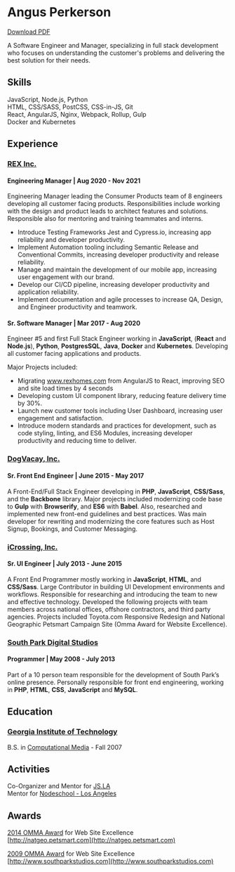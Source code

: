 # Angus Perkerson

[Download PDF](/files/angus-perkerson-resume.pdf)

A Software Engineer and Manager, specializing in full stack development who
focuses on understanding the customer's problems and delivering the best
solution for their needs.

## Skills

JavaScript, Node.js, Python  
HTML, CSS/SASS, PostCSS, CSS-in-JS, Git‌‌  
React, AngularJS, Nginx, Webpack, Rollup, Gulp  
Docker and Kubernetes

## Experience

### [REX Inc.](https://www.rexhomes.com)

#### Engineering Manager | Aug 2020 - Nov 2021

Engineering Manager leading the Consumer Products team of 8 engineers developing
all customer facing products. Responsibilities include working with the design
and product leads to architect features and solutions. Responsible also for
mentoring and training teammates and interns.

-   Introduce Testing Frameworks Jest and Cypress.io, increasing app reliability and developer productivity.
-   Implement Automation tooling including Semantic Release and Conventional Commits, increasing developer productivity and release reliability.
-   Manage and maintain the development of our mobile app, increasing user engagement with our brand.
-   Develop our CI/CD pipeline, increasing developer productivity and application reliability.
-   Implement documentation and agile processes to increase QA, Design, and Engineer productivity and teamwork.

#### Sr. Software Manager | Mar 2017 - Aug 2020

Engineer #5 and first Full Stack Engineer working in **JavaScript**, (**React** and
**Node.js**), **Python**, **PostgresSQL**, **Java**, **Docker** and **Kubernetes**. Developing all customer facing applications and
products.

Major Projects included:

-   Migrating www.rexhomes.com from AngularJS to React, improving SEO and site load times by 4 seconds
-   Developing custom UI component library, reducing feature delivery time by 30%.
-   Launch new customer tools including User Dashboard, increasing user engagement and satisfaction.
-   Introduce modern standards and practices for development, such as code styling, linting, and ES6 Modules, increasing developer productivity and reducing time to deliver.

### [DogVacay, Inc.](https://dogvacay.com/)

#### Sr. Front End Engineer | June 2015 - May 2017

A Front-End/Full Stack Engineer developing in **PHP**, **JavaScript**, **CSS/Sass**, and the
**Backbone** library. Major projects included modernizing code base to **Gulp** with
**Browserify**, and **ES6** with **Babel**. Also, researched and implemented new front-end
guidelines and best practices. Was main developer for rewriting and modernizing
the core features such as Host Signup, Bookings, and Customer Messaging.

### [iCrossing, Inc.](https://www.icrossing.com/)

#### Sr. UI Engineer | July 2013 - June 2015

A Front End Programmer mostly working in **JavaScript**, **HTML**, and **CSS/Sass**. Large
Contributor in building UI Development environments and workflows. Responsible
for researching and introducing the team to new and effective technology.
Developed the following projects with team members across national offices,
offshore contractors, and third party agencies. Projects included Toyota.com
Responsive Redesign and National Geographic Petsmart Campaign Site (Omma Award
for Website Excellence).

### [South Park Digital Studios](http://www.southparkstudios.com/)

#### Programmer | May 2008 - July 2013

Part of a 10 person team responsible for the development of South Park’s online
presence. Personally responsible for front end engineering, working in **PHP**,
**HTML**, **CSS**, **JavaScript** and **MySQL**.

## Education

### [Georgia Institute of Technology](https://www.gatech.edu/)

B.S. in [Computational Media](https://catalog.gatech.edu/programs/computational-media-bs/) - Fall 2007‌‌

## Activities

Co-Organizer and Mentor for [JS.LA‌‌](https://js.la)  
Mentor for [Nodeschool - Los Angeles](https://nodeschool.io/los-angeles/)

## Awards

[2014 OMMA Award](http://www.mediapost.com/ommaawards/winners/?event=2014) for Web Site Excellence  
‌‌[http://natgeo.petsmart.com](http://natgeo.petsmart.com)

[2009 OMMA Award](http://www.mediapost.com/ommaawards/winners/?event=2009) for Web Site Excellence  
[http://www.southparkstudios.com](http://www.southparkstudios.com)
